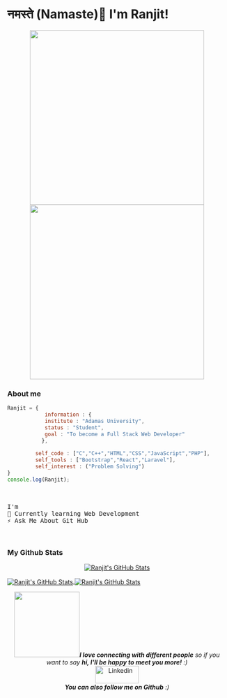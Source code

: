 # नमस्ते (Namaste)👋 I'm Ranjit!

<p align="center">
    <img src="https://media.giphy.com/media/tkUvGwASt6bzI7yjma/giphy.gif" width="400">
    <img src="https://media.giphy.com/media/bGgsc5mWoryfgKBx1u/giphy.gif" width="400">
</p>

### About me

```JavaScript
Ranjit = { 
            information : {
            institute : "Adamas University",
            status : "Student",
            goal : "To become a Full Stack Web Developer"
           },
           
         self_code : ["C","C++","HTML","CSS","JavaScript","PHP"],
         self_tools : ["Bootstrap","React","Laravel"],
         self_interest : ("Problem Solving")
}
console.log(Ranjit);          
```
<pre>
<br />
I'm
🔭 Currently learning Web Development
⚡ Ask Me About Git Hub
<br />
</pre> 
 
### My Github Stats
<p align="center">
<a href="https://github.com/ranjit1032002" >
  <img align="center" src="https://github-readme-stats.vercel.app/api/top-langs/?username=ranjit1032002&&show_icons=true&theme=tokyonight" alt="Ranjit's GitHub Stats" />
</a>
</p>
<a href="https://github.com/ranjit1032002">
    <img align="center" src="https://github-readme-stats.vercel.app/api?username=ranjit1032002&show_icons=true&theme=tokyonight" alt="Ranjit's GitHub Stats">
</a>
<a href="https://github.com/ranjit1032002">
    <img align="center" src="https://github-readme-streak-stats.herokuapp.com/?user=ranjit1032002&show_icons=true&theme=tokyonight" alt="Ranjit's GitHub Stats">
</a>

<p align="center" >
<img src="https://media.giphy.com/media/LnQjpWaON8nhr21vNW/giphy.gif" width="150"><em><b>I love connecting with different people</b> so if you want to say <b>hi, I'll be happy to meet you more!</b> :)</em>
<br/>
<a href="https://www.linkedin.com/in/ranjit-kumar-sahoo-4b83331aa" title="linkedin"><img src="https://github.com/get-icon/geticon/raw/master/icons/linkedin.svg" alt="Linkedin" width="100px" height="40px"></a>
<br/>
<em><b>You can also follow me on Github</b> :)</em>
</p>

